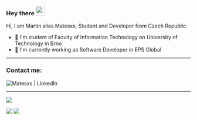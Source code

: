 ### Hey there <img src="https://media.giphy.com/media/hvRJCLFzcasrR4ia7z/giphy.gif" width="25px">

Hi, I am Martin alias Matesxs, Student and Developer from Czech Republic
- 📖 I'm student of Faculty of Information Technology on University of Technology in Brno
- 👷 I'm currently working as Software Developer in EPS Global

---

### Contact me:

[<img align="left" alt="Matesxs | LinkedIn" src="https://img.shields.io/badge/linkedin-%230077B5.svg?&style=for-the-badge&logo=linkedin&logoColor=white" />][linkedin]

<br />

---

![](https://komarev.com/ghpvc/?username=Matesxs&color=dc143c&style=flat)
<br />

<img src="https://github-readme-stats.vercel.app/api?username=Matesxs&show_icons=true&theme=onedark&include_all_commits=true&count_private=true">
<img src="https://github-readme-stats.vercel.app/api/top-langs/?username=Matesxs&layout=compact&theme=onedark">

[linkedin]: https://www.linkedin.com/in/martin-douša-027570184/
